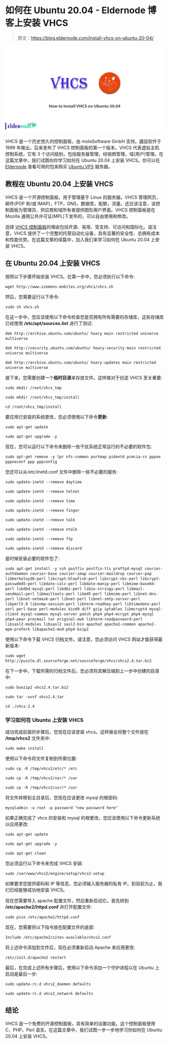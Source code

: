 # 如何在 Ubuntu 20.04 - Eldernode 博客上安装 VHCS

> 原文：<https://blog.eldernode.com/install-vhcs-on-ubuntu-20-04/>

![How to Install VHCS on Ubuntu 20.04](img/a59a04a282126fe3d451c3a596a47eff.png)

VHCS 是一个历史悠久的控制面板，由 moleSoftware GmbH 支持。鼹鼠软件于 1999 年推出，后来发布了 VHCS 控制面板的第一个版本。VHCS 代表虚拟主机控制系统，它有 3 个访问级别，包括服务器管理，经销商管理，域(用户)管理。在这篇文章中，我们试图向你学习如何在 Ubuntu 20.04 上安装 VHCS。你可以在 [Eldernode](https://eldernode.com/) 查看可用的包来购买 [Ubuntu VPS](https://eldernode.com/ubuntu-vps/) 服务器。

## **教程在 Ubuntu 20.04 上安装 VHCS**

VHCS 是一个开源控制面板，用于管理基于 Linux 的服务器。VHCS 管理网页，邮件(POP 和/或 IMAP)，FTP，DNS，数据库，配额，流量。还应该注意，该控制面板为管理员、供应商和域所有者提供图形用户界面。VHCS 控制面板是在 Mozilla 通用公共许可证(MPL)下发布的，可以自由使用和修改。

选择 [VHCS 控制面板](https://blog.eldernode.com/?p=21087)的理由包括开源、易用、受支持、可访问和国际化。请注意，VHCS 提供了一个完整的托管自动化设备，具有显著的安全性、总拥有成本和性能优势。在这篇文章的续篇中，加入我们来学习如何在 Ubuntu 20.04 上安装 VHCS。

## **在 Ubuntu 20.04 上安装 VHCS**

按照以下步骤开始安装 VHCS。在第一步中，您必须执行以下命令:

```
wget http://www.siemens-mobiles.org/vhcs/vhcs.sh
```

然后，您需要运行以下命令:

```
sudo sh vhcs.sh
```

在这一步中，您应该使用以下命令检查您是否拥有所有需要的存储库，这些存储库已经使用 **/etc/apt/sources.list** 进行了测试:

```
deb http://archive.ubuntu.com/ubuntu/ hoary main restricted universe multiverse
```

```
deb http://security.ubuntu.com/ubuntu/ hoary-security main restricted universe multiverse
```

```
deb http://archive.ubuntu.com/ubuntu/ hoary-updates main restricted universe multiverse
```

接下来，您需要创建一个**临时目录**来存放文件。这样做对于创造 VHCS 至关重要:

```
sudo mkdir /root/vhcs_tmp
```

```
sudo mkdir /root/vhcs_tmp/install
```

```
cd /root/vhcs_tmp/install
```

要应用已安装的系统更改，您必须使用以下命令**更新**:

```
sudo apt-get update
```

```
sudo apt-get upgrade -y
```

现在，您可以运行以下命令来删除一些干扰系统正常运行的不必要的软件包:

```
sudo apt-get remove -y lpr nfs-common portmap pidentd pcmcia-cs pppoe pppoeconf ppp pppconfig
```

您还可以从/etc/inetd.conf 文件中删除一些不必要的服务:

```
sudo update-inetd --remove daytime
```

```
sudo update-inetd --remove telnet
```

```
sudo update-inetd --remove time
```

```
sudo update-inetd --remove finger
```

```
sudo update-inetd --remove talk
```

```
sudo update-inetd --remove ntalk
```

```
sudo update-inetd --remove ftp
```

```
sudo update-inetd --remove discard
```

是时候安装必要的软件包了:

```
sudo apt-get install -y ssh postfix postfix-tls proftpd-mysql courier-authdaemon courier-base courier-imap courier-maildrop courier-pop libberkeleydb-perl libcrypt-blowfish-perl libcrypt-cbc-perl libcrypt-passwdmd5-perl libdate-calc-perl libdate-manip-perl libmime-base64-perl libdbd-mysql-perl libdbi-perl libio-stringy-perl libmail-sendmail-perl libmailtools-perl libmd5-perl libmime-perl libnet-dns-perl libnet-netmask-perl libnet-perl libnet-smtp-server-perl libperl5.8 libsnmp-session-perl libterm-readkey-perl libtimedate-perl perl perl-base perl-modules bind9 diff gzip iptables libmcrypt4 mysql-client mysql-common mysql-server patch php4 php4-mcrypt php4-mysql php4-pear procmail tar original-awk libterm-readpassword-perl libsasl2-modules libsasl2 sasl2-bin apache2 apache2-common apache2-mpm-prefork libapache2-mod-php4 bzip2
```

使用以下命令下载 VHCS 归档文件。请注意，您必须访问 VHCS 网站才能获得最新版本:

```
sudo wget http://puzzle.dl.sourceforge.net/sourceforge/vhcs/vhcs2.4.tar.bz2
```

在下一步中，下载所需的归档文件后，您必须将其解压缩到上一步中创建的目录中:

```
sudo bunzip2 vhcs2.4.tar.bz2
```

```
sudo tar -xvvf vhcs2.4.tar
```

```
cd ./vhcs-2.4
```

### **学习如何在 Ubuntu 上安装 VHCS**

成功完成前面的步骤后，您现在应该安装 vhcs。这样做会将整个文件放在 **/tmp/vhcs2** 文件夹中:

```
sudo make install
```

使用以下命令将文件复制到所需位置:

```
sudo cp -R /tmp/vhcs2/etc/* /etc
```

```
sudo cp -R /tmp/vhcs2/var/* /var
```

```
sudo cp -R /tmp/vhcs2/usr/* /usr
```

将文件转移到主目录后，您现在应该更改 mysql 的根密码:

```
mysqladmin -u root -p password "new password here"
```

如果正确完成了 vhcs 的安装和 mysql 的根更改，您应该使用以下命令更新系统以应用更改:

```
sudo apt-get update
```

```
sudo apt-get upgrade -y
```

```
sudo apt-get clean
```

您必须运行以下命令来完成 VHCS 安装:

```
sudo /var/www/vhcs2/engine/setup/vhcs2-setup
```

如果要求您提供密码和 IP 等信息，您必须输入服务器的私有 IP。到目前为止，我们已经能够成功地安装 VHCS。

现在您需要导入 apache 配置文件，然后重新启动它。首先转到 **/etc/apache2/httpd.conf** 并打开配置文件:

```
sudo pico /etc/apache2/httpd.conf
```

现在，您需要将以下指令放在配置文件的底部:

```
Include /etc/apache2/sites-available/vhcs2.conf
```

将上述命令添加到文件后，现在必须重新启动 Apache 来应用更改:

```
/etc/init.d/apache2 restart
```

最后，在完成上述所有步骤后，使用以下命令添加一个守护进程以在 Ubuntu 上启动是最后一步:

```
sudo update-rc.d vhcs2_daemon defaults
```

```
sudo update-rc.d vhcs2_network defaults
```

## 结论

VHCS 是一个免费的开源控制面板，具有简单的设置功能。这个控制面板使用 C，PHP，Perl 语言。在这篇文章中，我们试图一步一步地学习你如何在 Ubuntu 20.04 上安装 VHCS。